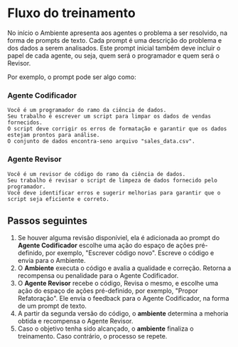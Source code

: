 # Fluxo do treinamento

No início o Ambiente apresenta aos agentes o problema a ser resolvido, na forma de prompts de texto. Cada prompt é uma descrição do problema e dos dados a serem analisados. Este prompt inicial também deve incluir o papel de cada agente, ou seja, quem será o programador e quem será o Revisor.

Por exemplo, o prompt pode ser algo como:

### Agente Codificador
```
Você é um programador do ramo da ciência de dados. 
Seu trabalho é escrever um script para limpar os dados de vendas fornecidos. 
O script deve corrigir os erros de formatação e garantir que os dados estejam prontos para análise.
O conjunto de dados encontra-seno arquivo "sales_data.csv".  
```

### Agente Revisor
```
Você é um revisor de código do ramo da ciência de dados.
Seu trabalho é revisar o script de limpeza de dados fornecido pelo programador.
Você deve identificar erros e sugerir melhorias para garantir que o script seja eficiente e correto.
```

## Passos seguintes
1. Se houver alguma revisão disponíviel, ela é adicionada ao prompt do **Agente Codificador** escolhe uma ação do espaço de ações pré-definido, por exemplo, "Escrever código novo". Escreve o código e envia para o Ambiente.
2. O **Ambiente** executa o código e avalia a qualidade e correção. Retorna a recompensa ou penalidade para o Agente Codificador.
3. O **Agente Revisor** recebe o código, Revisa o mesmo, e escolhe uma ação do espaço de ações pré-definido, por exemplo, "Propor Refatoração". Ele envia o feedback para o Agente Codificador, na forma de um prompt de texto.
4. A partir da segunda versão do código, o **ambiente** determina a mehoria obtida e recompensa o Agente Revisor. 
5. Caso o objetivo tenha sido alcançado, o **ambiente** finaliza o treinamento. Caso contrário, o processo se repete.